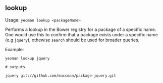 ## lookup

Usage: `yeoman lookup <packageName>`

Performs a lookup in the Bower registry for a package of a specific name. One would use this to confirm
that a package exists under a specific name (e.g `jquery`), othewise `search` should be used for broader queries.

Example:

```shell
yeoman lookup jquery

# outputs

jquery git://github.com/maccman/package-jquery.git
```